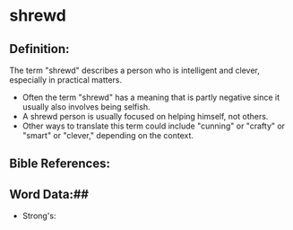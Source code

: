 # shrewd #

## Definition: ##

The term "shrewd" describes a person who is intelligent and clever, especially in practical matters.

* Often the term "shrewd" has a meaning that is partly negative since it usually also involves being selfish.
* A shrewd person is usually focused on helping himself, not others.
* Other ways to translate this term could include "cunning" or "crafty" or "smart" or "clever," depending on the context.

## Bible References: ##

## Word Data:##

* Strong's: 

